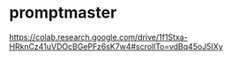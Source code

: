 # promptmaster
https://colab.research.google.com/drive/1f1Stxa-HRknCz41uVDOcBGePFz6sK7w4#scrollTo=vdBq45oJ5IXy
